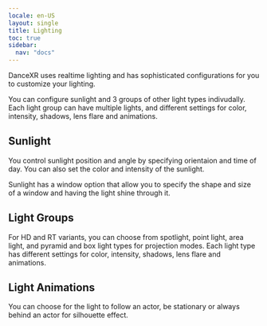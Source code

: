 ```yaml
---
locale: en-US
layout: single
title: Lighting
toc: true
sidebar:
  nav: "docs"
---
```


DanceXR uses realtime lighting and has sophisticated configurations for you to customize your lighting.

You can configure sunlight and 3 groups of other light types indivudally. Each light group can have multiple lights, and different settings for color, intensity, shadows, lens flare and animations.

## Sunlight
You control sunlight position and angle by specifying orientaion and time of day. You can also set the color and intensity of the sunlight.

Sunlight has a window option that allow you to specify the shape and size of a window and having the light shine through it.

## Light Groups
For HD and RT variants, you can choose from spotlight, point light, area light, and pyramid and box light types for projection modes. Each light type has different settings for color, intensity, shadows, lens flare and animations.

## Light Animations
You can choose for the light to follow an actor, be stationary or always behind an actor for silhouette effect.